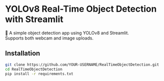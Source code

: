 # YOLOv8 Real-Time Object Detection with Streamlit

🚀 A simple object detection app using YOLOv8 and Streamlit.  
Supports both webcam and image uploads.

## Installation
```bash
git clone https://github.com/YOUR-USERNAME/RealTimeObjectDetection.git
cd RealTimeObjectDetection
pip install -r requirements.txt
